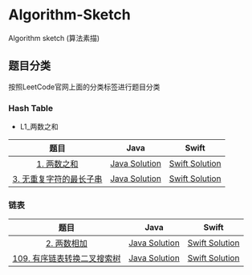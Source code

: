 # Algorithm-Sketch
Algorithm sketch (算法素描)

## 题目分类
按照LeetCode官网上面的分类标签进行题目分类
### Hash Table

* L1_两数之和 


| 题目      | Java | Swift |
|:-------:|:----:|:-----:|
| [1. 两数之和](https://leetcode-cn.com/problems/two-sum/) | [Java Solution](https://github.com/lxzzzzzz/Algorithm-Sketch/blob/master/Java/src/%E5%93%88%E5%B8%8C%E8%A1%A8/L1_%E4%B8%A4%E6%95%B0%E4%B9%8B%E5%92%8C/Solution.java) | [Swift Solution](https://github.com/lxzzzzzz/Algorithm-Sketch/blob/master/Swift/%E5%93%88%E5%B8%8C%E8%A1%A8.playground/Pages/L1_%E4%B8%A4%E6%95%B0%E4%B9%8B%E5%92%8C.xcplaygroundpage/Contents.swift) |
| [3. 无重复字符的最长子串](https://leetcode-cn.com/problems/longest-substring-without-repeating-characters/) | [Java Solution](https://github.com/lxzzzzzz/Algorithm-Sketch/blob/master/Java/src/哈希表/L3_无重复字符的最长子串/Solution.java) | [Swift Solution](https://github.com/lxzzzzzz/Algorithm-Sketch/blob/master/Swift/%E5%93%88%E5%B8%8C%E8%A1%A8.playground/Pages/L3_%E6%97%A0%E9%87%8D%E5%A4%8D%E5%AD%97%E7%AC%A6%E7%9A%84%E6%9C%80%E9%95%BF%E5%AD%90%E4%B8%B2.xcplaygroundpage/Contents.swift) |


### 链表

| 题目      | Java | Swift |
|:-------:|:----:|:-----:|
| [2. 两数相加](https://leetcode-cn.com/problems/add-two-numbers/) | [Java Solution](https://github.com/lxzzzzzz/Algorithm-Sketch/blob/master/Java/src/%E9%93%BE%E8%A1%A8/L2_%E4%B8%A4%E6%95%B0%E7%9B%B8%E5%8A%A0/Solution.java) | [Swift Solution](https://github.com/lxzzzzzz/Algorithm-Sketch/blob/master/Swift/%E9%93%BE%E8%A1%A8.playground/Pages/L2_%E4%B8%A4%E6%95%B0%E7%9B%B8%E5%8A%A0.xcplaygroundpage/Contents.swift) |
| [109. 有序链表转换二叉搜索树](https://leetcode-cn.com/problems/convert-sorted-list-to-binary-search-tree/) | [Java Solution](https://github.com/lxzzzzzz/Algorithm-Sketch/blob/master/Java/src/%E9%93%BE%E8%A1%A8/L109_%E6%9C%89%E5%BA%8F%E9%93%BE%E8%A1%A8%E8%BD%AC%E6%8D%A2%E4%BA%8C%E5%8F%89%E6%90%9C%E7%B4%A2%E6%A0%91/Solution.java) | [Swift Solution](https://github.com/lxzzzzzz/Algorithm-Sketch/blob/master/Swift/%E9%93%BE%E8%A1%A8.playground/Pages/L109%E6%9C%89%E5%BA%8F%E9%93%BE%E8%A1%A8%E8%BD%AC%E6%8D%A2%E4%BA%8C%E5%8F%89%E6%90%9C%E7%B4%A2%E6%A0%91.xcplaygroundpage/Contents.swift) |
